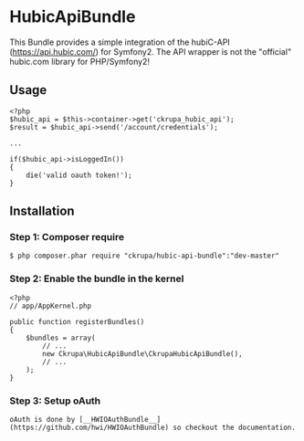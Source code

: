 HubicApiBundle
================

This Bundle provides a simple integration of the hubiC-API (https://api.hubic.com/) for Symfony2.
The API wrapper is not the "official" hubic.com library for PHP/Symfony2!

## Usage

    <?php
    $hubic_api = $this->container->get('ckrupa_hubic_api');
    $result = $hubic_api->send('/account/credentials');

    ...

    if($hubic_api->isLoggedIn())
    {
        die('valid oauth token!');
    }

## Installation

### Step 1: Composer require

    $ php composer.phar require "ckrupa/hubic-api-bundle":"dev-master"

### Step 2: Enable the bundle in the kernel

    <?php
    // app/AppKernel.php

    public function registerBundles()
    {
        $bundles = array(
            // ...
            new Ckrupa\HubicApiBundle\CkrupaHubicApiBundle(),
            // ...
        );
    }

### Step 3: Setup oAuth

    oAuth is done by [__HWIOAuthBundle__](https://github.com/hwi/HWIOAuthBundle) so checkout the documentation.

